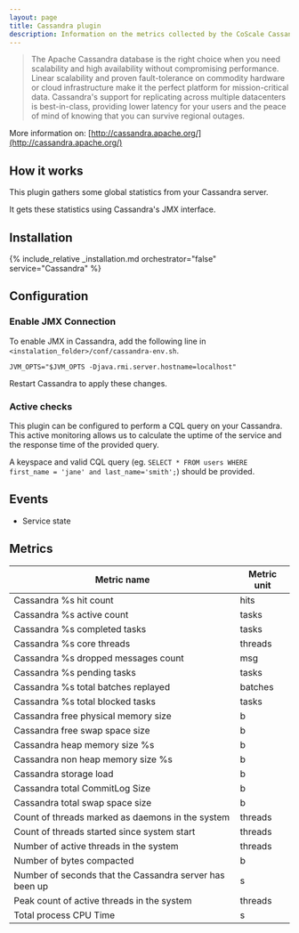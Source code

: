 ```yaml
---
layout: page
title: Cassandra plugin
description: Information on the metrics collected by the CoScale Cassandra plugin.
---
```



>  The Apache Cassandra database is the right choice when you need scalability and high availability without compromising performance. Linear scalability and proven fault-tolerance on commodity hardware or cloud infrastructure make it the perfect platform for mission-critical data. Cassandra's support for replicating across multiple datacenters is best-in-class, providing lower latency for your users and the peace of mind of knowing that you can survive regional outages.

More information on: [http://cassandra.apache.org/](http://cassandra.apache.org/)

## How it works

This plugin gathers some global statistics from your Cassandra server.

It gets these statistics using Cassandra's JMX interface.

## Installation

{% include_relative _installation.md orchestrator="false" service="Cassandra" %}

## Configuration

### Enable JMX Connection
To enable JMX in Cassandra, add the following line in `<instalation_folder>/conf/cassandra-env.sh`.

`JVM_OPTS="$JVM_OPTS -Djava.rmi.server.hostname=localhost"`

Restart Cassandra to apply these changes.

### Active checks
This plugin can be configured to perform a CQL query on your Cassandra. This active monitoring allows us to calculate the uptime of the service and the response time of the provided query.

A keyspace and valid CQL query (eg. `SELECT * FROM users WHERE first_name = 'jane' and last_name='smith';`) should be provided.

## Events

* Service state

## Metrics

| Metric name                                             | Metric unit |
|---------------------------------------------------------|-------------|
| Cassandra %s hit count                                  | hits        |
| Cassandra %s active count                               | tasks       |
| Cassandra %s completed tasks                            | tasks       |
| Cassandra %s core threads                               | threads     |
| Cassandra %s dropped messages count                     | msg         |
| Cassandra %s pending tasks                              | tasks       |
| Cassandra %s total batches replayed                     | batches     |
| Cassandra %s total blocked tasks                        | tasks       |
| Cassandra free physical memory size                     | b           |
| Cassandra free swap space size                          | b           |
| Cassandra heap memory size %s                           | b           |
| Cassandra non heap memory size %s                       | b           |
| Cassandra storage load                                  | b           |
| Cassandra total CommitLog Size                          | b           |
| Cassandra total swap space size                         | b           |
| Count of threads marked as daemons in the system        | threads     |
| Count of threads started since system start             | threads     |
| Number of active threads in the system                  | threads     |
| Number of bytes compacted                               | b           |
| Number of seconds that the Cassandra server has been up | s           |
| Peak count of active threads in the system              | threads     |
| Total process CPU Time                                  | s           |
